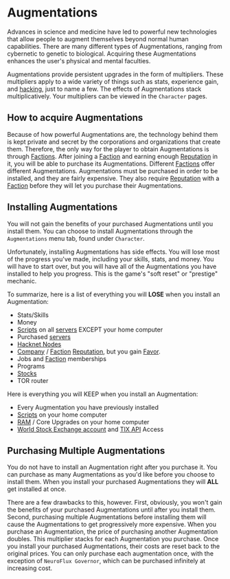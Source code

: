 # Augmentations

Advances in science and medicine have led to powerful new technologies
that allow people to augment themselves beyond normal human capabilities.
There are many different types of Augmentations, ranging from cybernetic
to genetic to biological. Acquiring these Augmentations enhances the
user's physical and mental faculties.

Augmentations provide persistent upgrades in the form of multipliers.
These multipliers apply to a wide variety of things such as stats,
experience gain, and [hacking](hacking.md), just to name a few. The effects of
Augmentations stack multiplicatively. Your multipliers can be viewed in
the `Character` pages.

## How to acquire Augmentations

Because of how powerful Augmentations are, the technology behind them
is kept private and secret by the corporations and organizations that
create them. Therefore, the only way for the player to obtain
Augmentations is through [Factions](factions.md). After joining a [Faction](factions.md) and earning
enough [Reputation](reputation.md) in it, you will be able to purchase its Augmentations.
Different [Factions](factions.md) offer different Augmentations. Augmentations must be
purchased in order to be installed, and they are fairly expensive. They also require [Reputation](reputation.md) with a [Faction](factions.md) before they will let you purchase their Augmentations.

## Installing Augmentations

You will not gain the benefits of your purchased Augmentations until you install them. You can choose to install Augmentations through
the `Augmentations` menu tab, found under `Character`.

Unfortunately, installing Augmentations has side effects. You will lose
most of the progress you've made, including your skills, stats, and
money. You will have to start over, but you will have all of the
Augmentations you have installed to help you progress. This is the
game's "soft reset" or "prestige" mechanic.

To summarize, here is a list of everything you will **LOSE** when you install
an Augmentation:

- Stats/Skills
- Money
- [Scripts](scripts.md) on all [servers](servers.md) EXCEPT your home computer
- Purchased [servers](servers.md)
- [Hacknet Nodes](hacknet_nodes.md)
- [Company](companies.md) / [Faction](factions.md) [Reputation](reputation.md), but you gain [Favor](reputation.md).
- Jobs and [Faction](factions.md) memberships
- Programs
- [Stocks](stockmarket.md)
- TOR router

Here is everything you will KEEP when you install an Augmentation:

- Every Augmentation you have previously installed
- [Scripts](scripts.md) on your home computer
- [RAM](ram.md) / Core Upgrades on your home computer
- [World Stock Exchange account](stockmarket.md) and [TIX API](https://github.com/bitburner-official/bitburner-src/blob/dev/markdown/bitburner.tix.md) Access

## Purchasing Multiple Augmentations

You do not have to install an Augmentation right after you purchase it.
You can purchase as many Augmentations as you'd like before you choose to
install them. When you install your purchased Augmentations they will **ALL**
get installed at once.

There are a few drawbacks to this, however. First, obviously, you won't
gain the benefits of your purchased Augmentations until after you install
them. Second, purchasing multiple Augmentations before installing them
will cause the Augmentations to get progressively more expensive. When
you purchase an Augmentation, the price of purchasing another Augmentation
doubles. This multiplier stacks for each Augmentation you
purchase. Once you install your purchased Augmentations, their costs
are reset back to the original prices. You can only purchase each augmentation
once, with the exception of `NeuroFlux Governor`, which can be purchased infinitely
at increasing cost.
